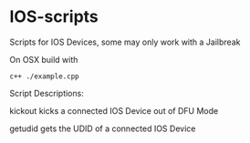 IOS-scripts
===========
Scripts for IOS Devices, some may only work with a Jailbreak

On OSX build with

```
c++ ./example.cpp
```

Script Descriptions:

kickout kicks a connected IOS Device out of DFU Mode

getudid gets the UDID of a connected IOS Device
